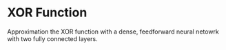 # XOR Function 

Approximation the XOR function with a dense, feedforward neural netowrk with two fully connected layers. 

